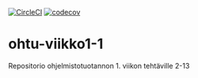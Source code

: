 [![CircleCI](https://circleci.com/gh/S4ndyk/ohtu-viikko1-1.svg?style=svg)](https://circleci.com/gh/S4ndyk/ohtu-viikko1-1)
[![codecov](https://codecov.io/gh/S4ndyk/ohtu-viikko1-1/branch/master/graph/badge.svg)](https://codecov.io/gh/S4ndyk/ohtu-viikko1-1)
# ohtu-viikko1-1
Repositorio ohjelmistotuotannon 1. viikon tehtäville 2-13
